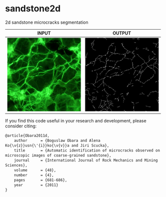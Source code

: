 # sandstone2d
2d sandstone microcracks segmentation<br/>

| INPUT | OUTPUT |
| ------------- | ------------- |
| <img src="https://github.com/BoguslawObara/sandstone2d/blob/master/im/sandstone.png" width="250">  | <img src="https://github.com/BoguslawObara/sandstone2d/blob/master/im/sandstone_c.png" width="250"> |

If you find this code useful in your research and development, please consider citing:

    @article{Obara2011d,
        author      = {Boguslaw Obara and Alena Ko{\v{z}}usn{\'{i}}ko{\v{v}}a and Jiri Scucka},
        title       = {Automatic identification of microcracks observed on microscopic images of coarse-grained sandstone},
        journal     = {International Journal of Rock Mechanics and Mining Sciences},
        volume      = {48},
        number      = {4},
        pages       = {681-686},
        year        = {2011}
    }
